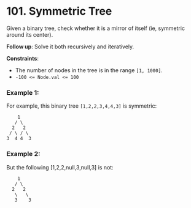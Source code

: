 # 101. Symmetric Tree

Given a binary tree, check whether it is a mirror of itself (ie, symmetric around its center).

**Follow up**:  Solve it both recursively and iteratively.

**Constraints**:
- The number of nodes in the tree is in the range `[1, 1000]`.
- `-100 <= Node.val <= 100`

### Example 1:
For example, this binary tree `[1,2,2,3,4,4,3]` is symmetric:
```
    1
   / \
  2   2
 / \ / \
3  4 4  3
```

### Example 2:
But the following [1,2,2,null,3,null,3] is not:
```
    1
   / \
  2   2
   \   \
   3    3
```

